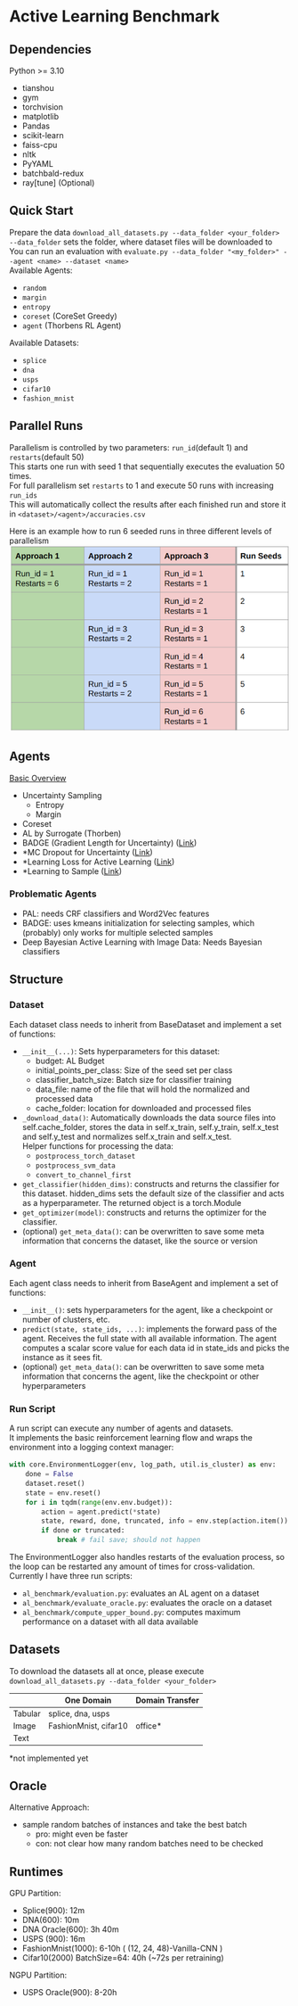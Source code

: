 # Active Learning Benchmark

## Dependencies
Python >= 3.10

- tianshou
- gym
- torchvision
- matplotlib
- Pandas
- scikit-learn
- faiss-cpu
- nltk
- PyYAML
- batchbald-redux
- ray\[tune\] (Optional)

## Quick Start
Prepare the data `download_all_datasets.py --data_folder <your_folder>`\
`--data_folder` sets the folder, where dataset files will be downloaded to \
You can run an evaluation with `evaluate.py --data_folder "<my_folder>" --agent <name> --dataset <name>`\
Available Agents:
- `random`
- `margin`
- `entropy`
- `coreset` (CoreSet Greedy)
- `agent` (Thorbens RL Agent)

Available Datasets:
- `splice`
- `dna`
- `usps`
- `cifar10`
- `fashion_mnist`

## Parallel Runs
Parallelism is controlled by two parameters: `run_id`(default 1) and `restarts`(default 50)\
This starts one run with seed 1 that sequentially executes the evaluation 50 times. \
For full parallelism set `restarts` to 1 and execute 50 runs with increasing `run_ids`\
This will automatically collect the results after each finished run and store it in `<dataset>/<agent>/accuracies.csv`

Here is an example how to run 6 seeded runs in three different levels of parallelism \
![](doc/img/parallel_runs_example.png)

## Agents
[Basic Overview](https://jacobgil.github.io/deeplearning/activelearning#active-learning-for-deep-learning)
- Uncertainty Sampling
  - Entropy
  - Margin
- Coreset
- AL by Surrogate (Thorben) 
- BADGE (Gradient Length for Uncertainty) ([Link](https://arxiv.org/pdf/1906.03671.pdf))
- *MC Dropout for Uncertainty ([Link](https://openaccess.thecvf.com/content_cvpr_2018/papers/Beluch_The_Power_of_CVPR_2018_paper.pdf))
- *Learning Loss for Active Learning ([Link](https://openaccess.thecvf.com/content_CVPR_2019/papers/Yoo_Learning_Loss_for_Active_Learning_CVPR_2019_paper.pdf))
- *Learning to Sample ([Link](https://arxiv.org/pdf/1909.03585.pdf))

### Problematic Agents
- PAL: needs CRF classifiers and Word2Vec features
- BADGE: uses kmeans initialization for selecting samples, which (probably) only works for multiple selected samples
- Deep Bayesian Active Learning with Image Data: Needs Bayesian classifiers

## Structure
### Dataset
Each dataset class needs to inherit from BaseDataset and implement a set of functions:
- `__init__(...)`: Sets hyperparameters for this dataset:
  - budget: AL Budget
  - initial_points_per_class: Size of the seed set per class
  - classifier_batch_size: Batch size for classifier training
  - data_file: name of the file that will hold the normalized and processed data
  - cache_folder: location for downloaded and processed files
- `_download_data()`: Automatically downloads the data source files into self.cache_folder, stores the data in self.x_train, self.y_train, self.x_test and self.y_test and normalizes self.x_train and self.x_test. <br>
  Helper functions for processing the data:
  - `postprocess_torch_dataset`
  - `postprocess_svm_data`
  - `convert_to_channel_first`
- `get_classifier(hidden_dims)`: constructs and returns the classifier for this dataset. hidden_dims sets the default size of the classifier and acts as a hyperparameter.
The returned object is a torch.Module
- `get_optimizer(model)`: constructs and returns the optimizer for the classifier.
- (optional) `get_meta_data()`: can be overwritten to save some meta information that concerns the dataset, like the source or version

### Agent
Each agent class needs to inherit from BaseAgent and implement a set of functions:
- `__init__()`: sets hyperparameters for the agent, like a checkpoint or number of clusters, etc.
- `predict(state, state_ids, ...)`: implements the forward pass of the agent. 
Receives the full state with all available information.
The agent computes a scalar score value for each data id in state_ids and picks the instance as it sees fit.
- (optional) `get_meta_data()`: can be overwritten to save some meta information that concerns the agent, like the checkpoint or other hyperparameters

### Run Script
A run script can execute any number of agents and datasets. \
It implements the basic reinforcement learning flow and wraps the environment into a logging context manager:
```python
with core.EnvironmentLogger(env, log_path, util.is_cluster) as env:
    done = False
    dataset.reset()
    state = env.reset()
    for i in tqdm(range(env.env.budget)):
        action = agent.predict(*state)
        state, reward, done, truncated, info = env.step(action.item())
        if done or truncated:
            break # fail save; should not happen
```
The EnvironmentLogger also handles restarts of the evaluation process, so the loop can be restarted any amount
of times for cross-validation. \
Currently I have three run scripts:
- `al_benchmark/evaluation.py`: evaluates an AL agent on a dataset
- `al_benchmark/evaluate_oracle.py`: evaluates the oracle on a dataset
- `al_benchmark/compute_upper_bound.py`: computes maximum performance on a dataset with all data available

## Datasets
To download the datasets all at once, please execute `download_all_datasets.py --data_folder <your_folder>`

|         | One Domain            | Domain Transfer |
|---------|-----------------------|-----------------|
| Tabular | splice, dna, usps     |                 |
| Image   | FashionMnist, cifar10 | office*         |
| Text    |                       |                 |

*not implemented yet

## Oracle
Alternative Approach:
- sample random batches of instances and take the best batch
  - pro: might even be faster
  - con: not clear how many random batches need to be checked

## Runtimes
GPU Partition:
- Splice(900): 12m 
- DNA(600): 10m
- DNA Oracle(600): 3h 40m
- USPS (900): 16m
- FashionMnist(1000): 6-10h ( (12, 24, 48)-Vanilla-CNN ) 
- Cifar10(2000) BatchSize=64: 40h (~72s per retraining)

NGPU Partition:
- USPS Oracle(900): 8-20h 
